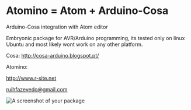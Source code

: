 # Atomino = Atom + Arduino-Cosa

Arduino-Cosa integration with Atom editor

Embryonic package for AVR/Arduino programming, its tested only on linux Ubuntu and most likely wont work on any other platform.

Cosa: http://cosa-arduino.blogspot.pt/

Atomino:

http://www.r-site.net

ruihfazevedo@gmail.com

![A screenshot of your package](https://f.cloud.github.com/assets/69169/2290250/c35d867a-a017-11e3-86be-cd7c5bf3ff9b.gif)
